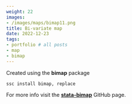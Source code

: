 ```yaml
---
weight: 22
images:
- /images/maps/bimap11.png
title: Bi-variate map
date: 2022-12-23
tags:
- portfolio # all posts
- map
- bimap
---
```


Created using the **bimap** package


```
ssc install bimap, replace
```

For more info visit the [**stata-bimap**][def] GitHub page.

[def]: https://github.com/asjadnaqvi/stata-bimap

